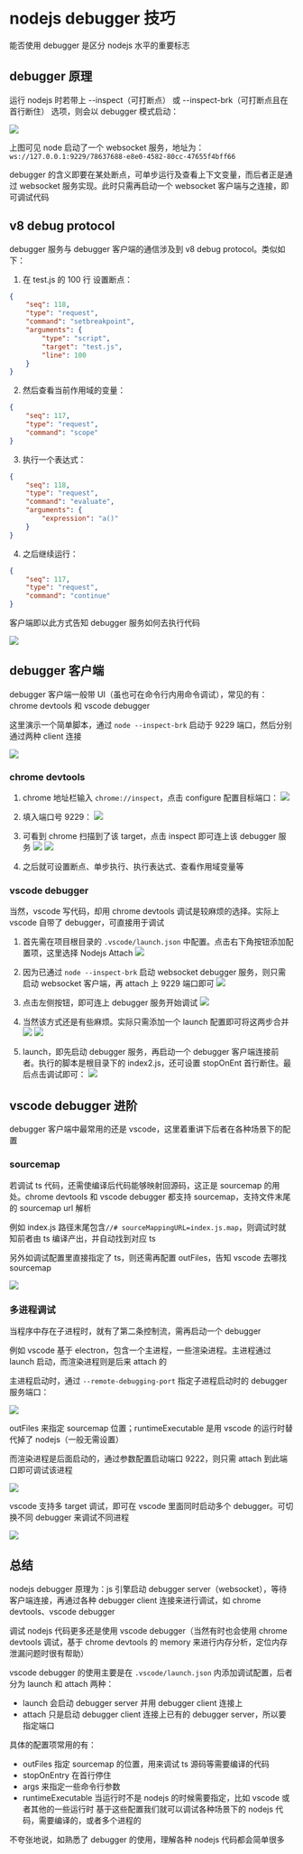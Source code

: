 # nodejs debugger 技巧

能否使用 debugger 是区分 nodejs 水平的重要标志

## debugger 原理

运行 nodejs 时若带上 --inspect（可打断点） 或 --inspect-brk（可打断点且在首行断住） 选项，则会以 debugger 模式启动：

![](./assets/debugger-mode.png)

上图可见 node 启动了一个 websocket 服务，地址为：`ws://127.0.0.1:9229/78637688-e8e0-4582-80cc-47655f4bff66`

debugger 的含义即要在某处断点，可单步运行及查看上下文变量，而后者正是通过 websocket 服务实现。此时只需再启动一个 websocket 客户端与之连接，即可调试代码

## v8 debug protocol

debugger 服务与 debugger 客户端的通信涉及到 v8 debug protocol。类似如下：

1. 在 test.js 的 100 行 设置断点：

```json
{
	"seq": 118,
	"type": "request",
	"command": "setbreakpoint",
	"arguments": {
		"type": "script",
		"target": "test.js",
		"line": 100
	}
}
```

2. 然后查看当前作用域的变量：

```json
{
	"seq": 117,
	"type": "request",
	"command": "scope"
}
```

3. 执行一个表达式：

```json
{
	"seq": 118,
	"type": "request",
	"command": "evaluate",
	"arguments": {
		"expression": "a()"
	}
}
```

4. 之后继续运行：

```json
{
	"seq": 117,
	"type": "request",
	"command": "continue"
}
```

客户端即以此方式告知 debugger 服务如何去执行代码

![](./assets/debugger-logic.png)

## debugger 客户端

debugger 客户端一般带 UI（虽也可在命令行内用命令调试），常见的有：chrome devtools 和 vscode debugger

这里演示一个简单脚本，通过 `node --inspect-brk` 启动于 9229 端口，然后分别通过两种 client 连接

![](./assets/debugger-progress-1.png)

### chrome devtools

1. chrome 地址栏输入 `chrome://inspect`，点击 configure 配置目标端口：
   ![](./assets/chrome-inspect-1.png)

2. 填入端口号 9229：
   ![](./assets/chrome-inspect-2.png)

3. 可看到 chrome 扫描到了该 target，点击 inspect 即可连上该 debugger 服务
   ![](./assets/chrome-inspect-3.png)
   ![](./assets/chrome-inspect-4.png)

4. 之后就可设置断点、单步执行、执行表达式、查看作用域变量等

### vscode debugger

当然，vscode 写代码，却用 chrome devtools 调试是较麻烦的选择。实际上 vscode 自带了 debugger，可直接用于调试

1. 首先需在项目根目录的 `.vscode/launch.json` 中配置。点击右下角按钮添加配置项，这里选择 Nodejs Attach
   ![](./assets/vscode-debugger-1.png)

2. 因为已通过 `node --inspect-brk` 启动 websocket debugger 服务，则只需启动 websocket 客户端，再 attach 上 9229 端口即可
   ![](./assets/vscode-debugger-2.png)

3. 点击左侧按钮，即可连上 debugger 服务开始调试
   ![](./assets/vscode-debugger-3.png)

4. 当然该方式还是有些麻烦。实际只需添加一个 launch 配置即可将这两步合并
   ![](./assets/vscode-debugger-4.png)
   ![](./assets/vscode-debugger-5.png)

5. launch，即先启动 debugger 服务，再启动一个 debugger 客户端连接前者。执行的脚本是根目录下的 index2.js，还可设置 stopOnEnt 首行断住。最后点击调试即可：
   ![](./assets/vscode-debugger-6.png)

## vscode debugger 进阶

debugger 客户端中最常用的还是 vscode，这里着重讲下后者在各种场景下的配置

### sourcemap

若调试 ts 代码，还需使编译后代码能够映射回源码，这正是 sourcemap 的用处。chrome devtools 和 vscode debugger 都支持 sourcemap，支持文件末尾的 sourcemap url 解析

例如 index.js 路径末尾包含`//# sourceMappingURL=index.js.map`，则调试时就知前者由 ts 编译产出，并自动找到对应 ts

另外如调试配置里直接指定了 ts，则还需再配置 outFiles，告知 vscode 去哪找 sourcemap

![](./assets/vscode-debugger-7.png)

<!-- 这样，在 ts 源码中打断点以及在编译后 js 打断点都能生效 -->

### 多进程调试

当程序中存在子进程时，就有了第二条控制流，需再启动一个 debugger

例如 vscode 基于 electron，包含一个主进程，一些渲染进程。主进程通过 launch 启动，而渲染进程则是后来 attach 的

主进程启动时，通过 `--remote-debugging-port` 指定子进程启动时的 debugger 服务端口：

![](./assets/vscode-debugger-8.png)

outFiles 来指定 sourcemap 位置；runtimeExecutable 是用 vscode 的运行时替代掉了 nodejs（一般无需设置）

而渲染进程是后面启动的，通过参数配置启动端口 9222，则只需 attach 到此端口即可调试该进程

![](./assets/vscode-debugger-10.png)

vscode 支持多 target 调试，即可在 vscode 里面同时启动多个 debugger。可切换不同 debugger 来调试不同进程

![](./assets/vscode-debugger-11.png)

## 总结

nodejs debugger 原理为：js 引擎启动 debugger server（websocket），等待客户端连接，再通过各种 debugger client 连接来进行调试，如 chrome devtools、vscode debugger

调试 nodejs 代码更多还是使用 vscode debugger（当然有时也会使用 chrome devtools 调试，基于 chrome devtools 的 memory 来进行内存分析，定位内存泄漏问题时很有帮助）

vscode debugger 的使用主要是在 `.vscode/launch.json` 内添加调试配置，后者分为 launch 和 attach 两种：

- launch 会启动 debugger server 并用 debugger client 连接上
- attach 只是启动 debugger client 连接上已有的 debugger server，所以要指定端口

具体的配置项常用的有：

- outFiles 指定 sourcemap 的位置，用来调试 ts 源码等需要编译的代码
- stopOnEntry 在首行停住
- args 来指定一些命令行参数
- runtimeExecutable 当运行时不是 nodejs 的时候需要指定，比如 vscode 或者其他的一些运行时
  基于这些配置我们就可以调试各种场景下的 nodejs 代码，需要编译的，或者多个进程的

不夸张地说，如熟悉了 debugger 的使用，理解各种 nodejs 代码都会简单很多
